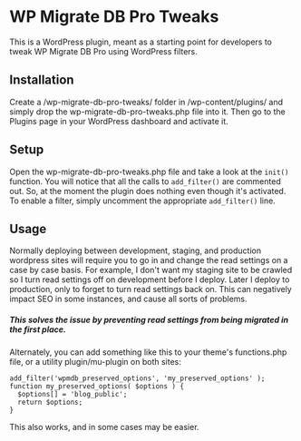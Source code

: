 WP Migrate DB Pro Tweaks
========================

This is a WordPress plugin, meant as a starting point for developers to tweak WP Migrate DB Pro using WordPress filters.

Installation
------------

Create a /wp-migrate-db-pro-tweaks/ folder in /wp-content/plugins/ and simply drop the wp-migrate-db-pro-tweaks.php file into it. Then go to the Plugins page in your WordPress dashboard and activate it.

Setup
-----

Open the wp-migrate-db-pro-tweaks.php file and take a look at the `init()` function. You will notice that all the calls to `add_filter()` are commented out. So, at the moment the plugin does nothing even though it's activated. To enable a filter, simply uncomment the appropriate `add_filter()` line.

Usage
-----

Normally deploying between development, staging, and production wordpress sites will require you to go in and change the read settings on a case by case basis.  For example, I don't want my staging site to be crawled so I turn read settings off on development before I deploy.  Later I deploy to production, only to forget to turn read settings back on.  This can negatively impact SEO in some instances, and cause all sorts of problems.  

##### This solves the issue by preventing read settings from being migrated in the first place.

Alternately, you can add something like this to your theme's functions.php file, or a utility plugin/mu-plugin on both sites:

```
add_filter('wpmdb_preserved_options', 'my_preserved_options' );
function my_preserved_options( $options ) {
  $options[] = 'blog_public';
  return $options;
}  
```

This also works, and in some cases may be easier.  
